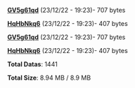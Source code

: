 [**GV5g61qd**](/data/GV5g61qd.txt) (23/12/22 - 19:23)- 707 bytes

[**HqHbNkq6**](/data/HqHbNkq6.txt) (23/12/22 - 19:23)- 407 bytes

[**GV5g61qd**](/data/GV5g61qd.txt) (23/12/22 - 19:23)- 707 bytes

[**HqHbNkq6**](/data/HqHbNkq6.txt) (23/12/22 - 19:23)- 407 bytes

**Total Datas**: 1441

**Total Size**: 8.94 MB / 8.9 MB